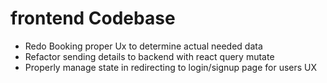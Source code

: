 # frontend Codebase

- Redo Booking proper Ux to determine actual needed data
- Refactor sending details to backend with react query mutate
- Properly manage state in redirecting to login/signup page for users UX
